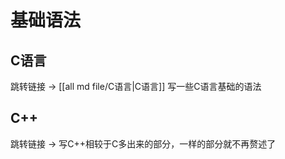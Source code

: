 # 基础语法

## C语言

跳转链接 -> [[all md file/C语言|C语言]]
写一些C语言基础的语法

## C++

跳转链接 ->
写C++相较于C多出来的部分，一样的部分就不再赘述了